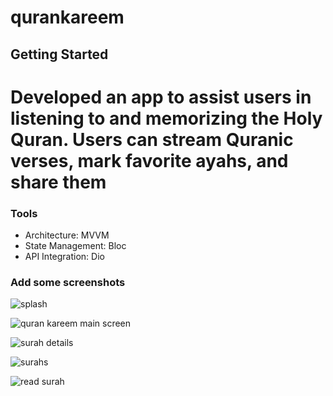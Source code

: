 # qurankareem

## Getting Started

# Developed an app to assist users in listening to and memorizing the Holy Quran. Users can stream Quranic verses, mark favorite ayahs, and share them
### Tools
-	Architecture: MVVM    
-	State Management: Bloc   
-	API Integration: Dio
### Add some screenshots


![splash](https://github.com/user-attachments/assets/7c13dc50-7a96-4ecc-a6f3-55f7638c6e96)

![quran kareem main screen](https://github.com/user-attachments/assets/c4a4cd0e-eda5-4e15-8987-bea4004696df)

![surah details](https://github.com/user-attachments/assets/2f7943a7-0ab3-4b64-bee9-ddc2d623c462)

![surahs](https://github.com/user-attachments/assets/37301079-360a-4e72-8dd8-607266d9ee77)

![read surah](https://github.com/user-attachments/assets/8d36b747-0311-4933-a338-bb5100289c9c)
